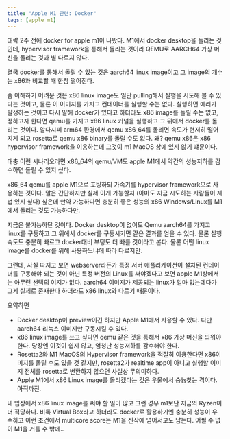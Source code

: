 ```yaml
---
title: "Apple M1 관련: Docker"
tags: [apple m1]
---
```


대략 2주 전에 docker for apple m1이 나왔다. M1에서 docker desktop을 돌리는 것인데, hypervisor framework을 통해서 돌리는 것이라 QEMU로 AARCH64 가상 머신을 돌리는 것과 별 다르지 않다. 

결국 docker를 통해서 돌릴 수 있는 것은 aarch64 linux image이고 그 image의 개수는 x86과 비교할 때 한참 떨어진다.

좀 이해하기 어려운 것은 x86 linux image도 일단 pulling해서 실행을 시도해 볼 수 있다는 것이고, 물론 이 이미지를 가지고 컨테이너를 실행할 수는 없다. 실행하면 에러가 발생하는 것이고 다시 말해 docker가 있다고 하더라도 x86 image를 돌릴 수는 없고, 정하고자 한다면 qemu를 가지고 x86 linux 커널을 실행하고 그 위에서 docker를 돌리는 것이다. 알다시피 arm64 환경에서 qemu x86_64를 돌리면 속도가 현저히 떨어지게 되고 rosetta로 qemu x86 binary를 돌릴 수도 없다. 왜? qemu x86은 x86 hypervisor framework을 이용하는데 그것이 m1 MacOS 상에 있지 않기 떄문이다.

대충 이런 시나리오라면 x86_64의 qemu/VM도 apple M1에서 약간의 성능저하를 감수하면 돌릴 수 있지 싶다.

x86_64 qemu를 apple M1으로 포팅하되 가속기를 hypervisor framework으로 사용하는 것이다. 말은 간단하지만 실제 이게 가능할지 (아마도 지금 시도하는 사람들이 제법 있지 싶다) 싶은데 만약 가능하다면 충분히 좋은 성능의 x86 Windows/Linux를 M1에서 돌리는 것도 가능하다만.

지금은 불가능하단 것이다. Docker desktop이 없이도 Qemu aarch64를 가지고 linux를 구동하고 그 위에서 docker를 구동시키면 같은 결과를 얻을 수 있다. 물론 실행속도도 충분히 빠르고 docker대비 부팅도 더 빠를 것이라고 본다. 물론 어떤 linux image를 docker를 위해 사용하느냐에 따라 다르지만.

그런데, 사실 따지고 보면 webserver라든가 특정 서버 애플리케이션이 설치된 컨테이너를 구동해야 되는 것이 아닌 특정 버전의 Linux를 써야겠다고 보면 apple M1상에서는 아무런 선택의 여지가 없다. aarch64 이미지가 제공되는 linux가 얼마 없는데다가 그게 실제로 존재한다 하더라도 x86 linux와 다르기 때문이다.

요약하면
- Docker desktop이 preview이긴 하지만 Apple M1에서 사용할 수 있다. 다만 aarch64 리눅스 이미지만 구동시킬 수 있다.
- x86 linux image를 쓰고 싶다면 qemu 같은 것을 통해서 x86 가상 머신을 띄워야 한다. 당장엔 이것이 쉽지 않고, 엄청난 성능저하를 감수해야 한다.
- Rosetta2와 M1 MacOS의 Hypervisor framework을 적절히 이용한다면 x86이미지를 돌릴 수도 있을 것 같지만, rosetta2가 realtime app이 아니고 실행할 이미지 전체를 rosetta로 변환하지 않으면 사실상 무의미하다. 
- Apple M1에서 x86 Linux image를 돌리겠다는 것은 우물에서 숭늉찾는 격이다. 아직까진.

내 입장에서 x86 linux image를 써야 할 일이 많고 그런 경우 m1보단 지금의 Ryzen이 더 적당하다. 비록 Virtual Box라고 하더라도 docker로 활용하기엔 충분히 성능이 우수하고 이런 조건에서 multicore score는 M1을 진작에 넘어서고도 남는다. 어쩔 수 없이 M1을 거를 수 밖에..